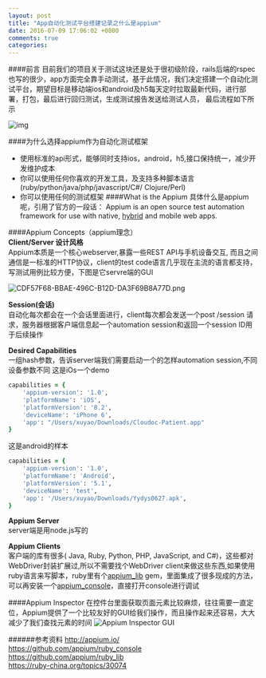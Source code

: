 ```yaml
---
layout: post
title: "App自动化测试平台搭建记录之什么是appium"
date: 2016-07-09 17:06:02 +0800
comments: true
categories: 
---
```

####前言
目前我们的项目关于测试这块还是处于很初级阶段，rails后端的rspec也写的很少，app方面完全靠手动测试，基于此情况，我们决定搭建一个自动化测试平台，期望目标是移动端ios和android及h5每天定时拉取最新代码，进行部署，打包，最后进行回归测试，生成测试报告发送给测试人员，
最后流程如下所示
<!-- more -->
![img](http://7xjibn.com1.z0.glb.clouddn.com/1796624-10f320a9d37a0d96.png)

####为什么选择appium作为自动化测试框架
*   使用标准的api形式，能够同时支持ios，android，h5,接口保持统一，减少开发维护成本
*   你可以使用任何你喜欢的开发工具，及支持多种脚本语言(ruby/python/java/php/javascript/C#/ Clojure/Perl)  
*   你可以使用任何的测试框架
####What is the Appium
具体什么是appium呢，引用了官方的一段话：
  Appium is an open source test automation framework for use with native, [hybrid](http://appium.io/slate/en/master/#hybrid.md) and mobile web apps.

####Appium Concepts（appium理念）  
**Client/Server 设计风格**   
   Appium本质是一个核心webserver,暴露一些REST API与手机设备交互, 而且之间通信是一标准的HTTP协议，client的test code语言几乎现在主流的语言都支持，写测试用例比较方便，下图是它servre端的GUI

![CDF57F68-BBAE-496C-B12D-DA3F69B8A77D.png](http://7xjibn.com1.z0.glb.clouddn.com/CDF57F68-BBAE-496C-B12D-DA3F69B8A77D.png)


**Session(会话)**  
  自动化每次都会在一个会话里面进行，client每次都会发送一个post /session 请求，服务器根据客户端信息起一个automation session和返回一个session ID用于后续操作

**Desired Capabilities**  
  一组hash参数，告诉server端我们需要启动一个的怎样automation session,不同设备参数不同
这是iOs一个demo
```ruby
capabilities = {
	'appium-version': '1.0',
	'platformName': 'iOS',
	'platformVersion': '8.2',
	'deviceName': 'iPhone 6',
	'app': "/Users/xuyao/Downloads/Cloudoc-Patient.app"
}
```
这是android的样本
```ruby
capabilities = {
	'appium-version': '1.0',
	'platformName': 'Android',
	'platformVersion': '5.1',
	'deviceName': 'test',
	'app': '/Users/xuyao/Downloads/Yydys0627.apk',
}
```

**Appium Server**  
  server端是用node.js写的

**Appium Clients**  
  客户端的库有很多( Java, Ruby, Python, PHP, JavaScript, and C#)，这些都对WebDriver封装扩展过,所以不需要找个WebDriver client来做这些东西,如果使用ruby语言来写脚本，ruby里有个[appium_lib](https://rubygems.org/gems/appium_lib) gem，里面集成了很多现成的方法，可以再安装一个[appium_console](https://github.com/appium/ruby_console)，直接打开console进行调试

####Appium Inspector
在控件台里面获取页面元素比较麻烦，往往需要一直定位，Appium提供了一个比较友好的GUI给我们操作，而且操作起来还容易，大大减少了我们查找元素的时间
![Appium Inspector GUI](http://7xjibn.com1.z0.glb.clouddn.com/1796624-36371e4f4fe1beb2.jpeg)

######参考资料
http://appium.io/  
https://github.com/appium/ruby_console  
https://github.com/appium/ruby_lib  
https://ruby-china.org/topics/30074
